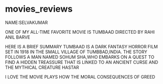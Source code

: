 # movies_reviews


NAME:SELVAKUMAR 

ONE OF MY ALL-TIME FAVORITE MOVIE IS TUMBAAD DIRECTED BY RAHI ANIL BARVE

HERE IS A BRIEF SUMMARY TUMBAAD IS A DARK FANTASY HORROR FILM SET IN 1918 IN THE SMALL VILLAGE 
OF TUMBBAD,INDIA. THE STORY FOLLOWS A MAN NAMED SOHUM SHA,WHO EMBARKS ON A QUEST TO FIND A HIDDEN
TREASSURE THAT IS LINKED TO AN ANCIENT CURSE AND THE MYTHICAL CREATURE HASTAR



I LOVE THE MOVIE PLAYS HOW THE MORAL CONSEQUENCES OF GREED 